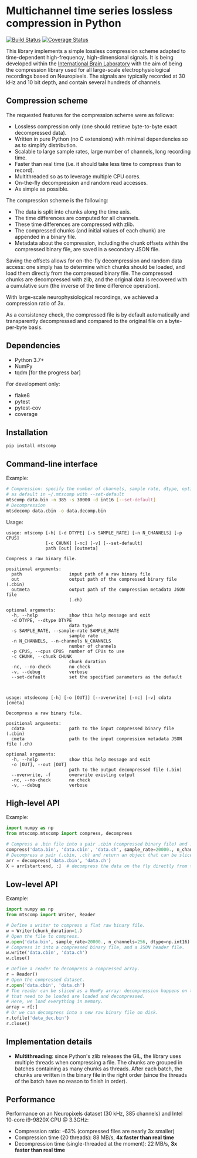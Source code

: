 # Multichannel time series lossless compression in Python

[![Build Status](https://travis-ci.org/int-brain-lab/mtscomp.svg?branch=master)](https://travis-ci.org/int-brain-lab/mtscomp)
[![Coverage Status](https://codecov.io/gh/int-brain-lab/mtscomp/branch/master/graph/badge.svg)](https://codecov.io/gh/int-brain-lab/mtscomp)

This library implements a simple lossless compression scheme adapted to time-dependent high-frequency, high-dimensional signals. It is being developed within the [International Brain Laboratory](https://www.internationalbrainlab.com/) with the aim of being the compression library used for all large-scale electrophysiological recordings based on Neuropixels. The signals are typically recorded at 30 kHz and 10 bit depth, and contain several hundreds of channels.


## Compression scheme

The requested features for the compression scheme were as follows:

* Lossless compression only (one should retrieve byte-to-byte exact decompressed data).
* Written in pure Python (no C extensions) with minimal dependencies so as to simplify distribution.
* Scalable to large sample rates, large number of channels, long recording time.
* Faster than real time (i.e. it should take less time to compress than to record).
* Multithreaded so as to leverage multiple CPU cores.
* On-the-fly decompression and random read accesses.
* As simple as possible.

The compression scheme is the following:

* The data is split into chunks along the time axis.
* The time differences are computed for all channels.
* These time differences are compressed with zlib.
* The compressed chunks (and initial values of each chunk) are appended in a binary file.
* Metadata about the compression, including the chunk offsets within the compressed binary file, are saved in a secondary JSON file.

Saving the offsets allows for on-the-fly decompression and random data access: one simply has to determine which chunks should be loaded, and load them directly from the compressed binary file. The compressed chunks are decompressed with zlib, and the original data is recovered with a cumulative sum (the inverse of the time difference operation).

With large-scale neurophysiological recordings, we achieved a compression ratio of 3x.

As a consistency check, the compressed file is by default automatically and transparently decompressed and compared to the original file on a byte-per-byte basis.


## Dependencies

* Python 3.7+
* NumPy
* tqdm [for the progress bar]

For development only:

* flake8
* pytest
* pytest-cov
* coverage


## Installation

```
pip install mtscomp
```


## Command-line interface

Example:

```bash
# Compression: specify the number of channels, sample rate, dtype, optionally save the parameters
# as default in ~/.mtscomp with --set-default
mtscomp data.bin -n 385 -s 30000 -d int16 [--set-default]
# Decompression
mtsdecomp data.cbin -o data.decomp.bin
```

Usage:

```
usage: mtscomp [-h] [-d DTYPE] [-s SAMPLE_RATE] [-n N_CHANNELS] [-p CPUS]
               [-c CHUNK] [-nc] [-v] [--set-default]
               path [out] [outmeta]

Compress a raw binary file.

positional arguments:
  path                  input path of a raw binary file
  out                   output path of the compressed binary file (.cbin)
  outmeta               output path of the compression metadata JSON file
                        (.ch)

optional arguments:
  -h, --help            show this help message and exit
  -d DTYPE, --dtype DTYPE
                        data type
  -s SAMPLE_RATE, --sample-rate SAMPLE_RATE
                        sample rate
  -n N_CHANNELS, --n-channels N_CHANNELS
                        number of channels
  -p CPUS, --cpus CPUS  number of CPUs to use
  -c CHUNK, --chunk CHUNK
                        chunk duration
  -nc, --no-check       no check
  -v, --debug           verbose
  --set-default         set the specified parameters as the default



usage: mtsdecomp [-h] [-o [OUT]] [--overwrite] [-nc] [-v] cdata [cmeta]

Decompress a raw binary file.

positional arguments:
  cdata                 path to the input compressed binary file (.cbin)
  cmeta                 path to the input compression metadata JSON file (.ch)

optional arguments:
  -h, --help            show this help message and exit
  -o [OUT], --out [OUT]
                        path to the output decompressed file (.bin)
  --overwrite, -f       overwrite existing output
  -nc, --no-check       no check
  -v, --debug           verbose
```


## High-level API

Example:

```python
import numpy as np
from mtscomp.mtscomp import compress, decompress

# Compress a .bin file into a pair .cbin (compressed binary file) and .ch (JSON file).
compress('data.bin', 'data.cbin', 'data.ch', sample_rate=20000., n_channels=256, dtype=np.int16)
# Decompress a pair (.cbin, .ch) and return an object that can be sliced like a NumPy array.
arr = decompress('data.cbin', 'data.ch')
X = arr[start:end, :]  # decompress the data on the fly directly from the file on disk
```


## Low-level API

Example:

```python
import numpy as np
from mtscomp import Writer, Reader

# Define a writer to compress a flat raw binary file.
w = Writer(chunk_duration=1.)
# Open the file to compress.
w.open('data.bin', sample_rate=20000., n_channels=256, dtype=np.int16)
# Compress it into a compressed binary file, and a JSON header file.
w.write('data.cbin', 'data.ch')
w.close()

# Define a reader to decompress a compressed array.
r = Reader()
# Open the compressed dataset.
r.open('data.cbin', 'data.ch')
# The reader can be sliced as a NumPy array: decompression happens on the fly. Only chunks
# that need to be loaded are loaded and decompressed.
# Here, we load everything in memory.
array = r[:]
# Or we can decompress into a new raw binary file on disk.
r.tofile('data_dec.bin')
r.close()
```


## Implementation details

* **Multithreading**: since Python's zlib releases the GIL, the library uses multiple threads when compressing a file. The chunks are grouped in batches containing as many chunks as threads. After each batch, the chunks are written in the binary file in the right order (since the threads of the batch have no reason to finish in order).


## Performance

Performance on an Neuropixels dataset (30 kHz, 385 channels) and Intel 10-core i9-9820X CPU @ 3.3GHz:

* Compression ratio: -63% (compressed files are nearly 3x smaller)
* Compression time (20 threads): 88 MB/s, **4x faster than real time**
* Decompression time (single-threaded at the moment): 22 MB/s, **3x faster than real time**
